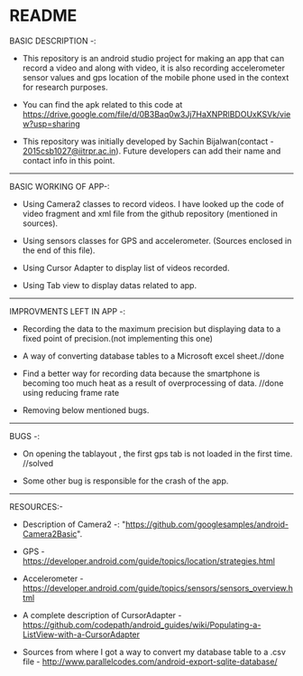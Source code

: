 # README #

BASIC DESCRIPTION -:

* This repository is an android studio project for making an app that can record a video and along with video, it is also recording accelerometer sensor values and gps location of the mobile phone used in the context for research purposes.

* You can find the apk related to this code at
 https://drive.google.com/file/d/0B3Baq0w3Jj7HaXNPRlBDOUxKSVk/view?usp=sharing

* This repository was initially developed by Sachin Bijalwan(contact - 2015csb1027@iitrpr.ac.in). Future developers can add their name and
	contact info in this point.

********************************************************************************************************************************

BASIC WORKING OF APP-:

* Using Camera2 classes to record videos. I have looked up the code of video fragment and xml file from the github repository (mentioned in sources).

* Using sensors classes for GPS and accelerometer. (Sources enclosed in the end of this file).

* Using Cursor Adapter to display list of videos recorded.

* Using Tab view to display datas related to app.

**********************************************************************************************************************************

IMPROVMENTS LEFT IN APP -:

* Recording the data to the maximum precision but displaying data to a fixed point of precision.(not implementing this one)

* A way of converting database tables to a Microsoft excel sheet.//done

* Find a better way for recording data because the smartphone is becoming too much heat as a result of overprocessing of data. //done using reducing frame rate

* Removing below mentioned bugs.

***********************************************************************************************************************************

BUGS -:

* On opening the tablayout , the first gps tab is not loaded in the first time.	//solved

* Some other bug is responsible for the crash of the app.

************************************************************************************************************************************

RESOURCES:-

* Description of Camera2 -: "https://github.com/googlesamples/android-Camera2Basic".

* GPS - https://developer.android.com/guide/topics/location/strategies.html

* Accelerometer - https://developer.android.com/guide/topics/sensors/sensors_overview.html

* A complete description of CursorAdapter - https://github.com/codepath/android_guides/wiki/Populating-a-ListView-with-a-CursorAdapter

* Sources from where I got a way to convert my database table to a .csv file - http://www.parallelcodes.com/android-export-sqlite-database/
